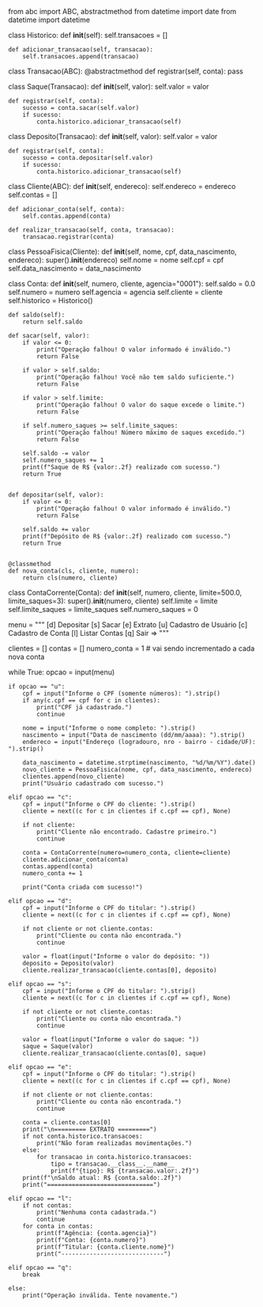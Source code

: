 from abc import ABC, abstractmethod
from datetime import date
from datetime import datetime

class Historico:
    def __init__(self):
        self.transacoes = []

    def adicionar_transacao(self, transacao):
        self.transacoes.append(transacao)


class Transacao(ABC):
    @abstractmethod
    def registrar(self, conta):
        pass


class Saque(Transacao):
    def __init__(self, valor):
        self.valor = valor

    def registrar(self, conta):
        sucesso = conta.sacar(self.valor)
        if sucesso:
            conta.historico.adicionar_transacao(self)



class Deposito(Transacao):
    def __init__(self, valor):
        self.valor = valor

    def registrar(self, conta):
        sucesso = conta.depositar(self.valor)
        if sucesso:
            conta.historico.adicionar_transacao(self)



class Cliente(ABC):
    def __init__(self, endereco):
        self.endereco = endereco
        self.contas = []

    def adicionar_conta(self, conta):
        self.contas.append(conta)

    def realizar_transacao(self, conta, transacao):
        transacao.registrar(conta)


class PessoaFisica(Cliente):
    def __init__(self, nome, cpf, data_nascimento, endereco):
        super().__init__(endereco)
        self.nome = nome
        self.cpf = cpf
        self.data_nascimento = data_nascimento


class Conta:
    def __init__(self, numero, cliente, agencia="0001"):
        self.saldo = 0.0
        self.numero = numero
        self.agencia = agencia
        self.cliente = cliente
        self.historico = Historico()

    def saldo(self):
        return self.saldo

    def sacar(self, valor):
        if valor <= 0:
            print("Operação falhou! O valor informado é inválido.")
            return False

        if valor > self.saldo:
            print("Operação falhou! Você não tem saldo suficiente.")
            return False

        if valor > self.limite:
            print("Operação falhou! O valor do saque excede o limite.")
            return False

        if self.numero_saques >= self.limite_saques:
            print("Operação falhou! Número máximo de saques excedido.")
            return False

        self.saldo -= valor
        self.numero_saques += 1
        print(f"Saque de R$ {valor:.2f} realizado com sucesso.")
        return True


    def depositar(self, valor):
        if valor <= 0:
            print("Operação falhou! O valor informado é inválido.")
            return False

        self.saldo += valor
        print(f"Depósito de R$ {valor:.2f} realizado com sucesso.")
        return True


    @classmethod
    def nova_conta(cls, cliente, numero):
        return cls(numero, cliente)


class ContaCorrente(Conta):
    def __init__(self, numero, cliente, limite=500.0, limite_saques=3):
        super().__init__(numero, cliente)
        self.limite = limite
        self.limite_saques = limite_saques
        self.numero_saques = 0


menu = """
[d] Depositar
[s] Sacar
[e] Extrato
[u] Cadastro de Usuário
[c] Cadastro de Conta
[l] Listar Contas
[q] Sair
=> """

clientes = []
contas = []
numero_conta = 1  # vai sendo incrementado a cada nova conta

while True:
    opcao = input(menu)

    if opcao == "u":
        cpf = input("Informe o CPF (somente números): ").strip()
        if any(c.cpf == cpf for c in clientes):
            print("CPF já cadastrado.")
            continue

        nome = input("Informe o nome completo: ").strip()
        nascimento = input("Data de nascimento (dd/mm/aaaa): ").strip()
        endereco = input("Endereço (logradouro, nro - bairro - cidade/UF): ").strip()

        data_nascimento = datetime.strptime(nascimento, "%d/%m/%Y").date()
        novo_cliente = PessoaFisica(nome, cpf, data_nascimento, endereco)
        clientes.append(novo_cliente)
        print("Usuário cadastrado com sucesso.")

    elif opcao == "c":
        cpf = input("Informe o CPF do cliente: ").strip()
        cliente = next((c for c in clientes if c.cpf == cpf), None)

        if not cliente:
            print("Cliente não encontrado. Cadastre primeiro.")
            continue

        conta = ContaCorrente(numero=numero_conta, cliente=cliente)
        cliente.adicionar_conta(conta)
        contas.append(conta)
        numero_conta += 1

        print("Conta criada com sucesso!")

    elif opcao == "d":
        cpf = input("Informe o CPF do titular: ").strip()
        cliente = next((c for c in clientes if c.cpf == cpf), None)

        if not cliente or not cliente.contas:
            print("Cliente ou conta não encontrada.")
            continue

        valor = float(input("Informe o valor do depósito: "))
        deposito = Deposito(valor)
        cliente.realizar_transacao(cliente.contas[0], deposito)

    elif opcao == "s":
        cpf = input("Informe o CPF do titular: ").strip()
        cliente = next((c for c in clientes if c.cpf == cpf), None)

        if not cliente or not cliente.contas:
            print("Cliente ou conta não encontrada.")
            continue

        valor = float(input("Informe o valor do saque: "))
        saque = Saque(valor)
        cliente.realizar_transacao(cliente.contas[0], saque)

    elif opcao == "e":
        cpf = input("Informe o CPF do titular: ").strip()
        cliente = next((c for c in clientes if c.cpf == cpf), None)

        if not cliente or not cliente.contas:
            print("Cliente ou conta não encontrada.")
            continue

        conta = cliente.contas[0]
        print("\n========= EXTRATO =========")
        if not conta.historico.transacoes:
            print("Não foram realizadas movimentações.")
        else:
            for transacao in conta.historico.transacoes:
                tipo = transacao.__class__.__name__
                print(f"{tipo}: R$ {transacao.valor:.2f}")
        print(f"\nSaldo atual: R$ {conta.saldo:.2f}")
        print("==============================")

    elif opcao == "l":
        if not contas:
            print("Nenhuma conta cadastrada.")
            continue
        for conta in contas:
            print(f"Agência: {conta.agencia}")
            print(f"Conta: {conta.numero}")
            print(f"Titular: {conta.cliente.nome}")
            print("-----------------------------")

    elif opcao == "q":
        break

    else:
        print("Operação inválida. Tente novamente.")
